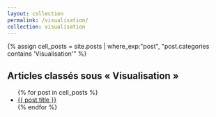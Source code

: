 ```yaml
---
layout: collection
permalink: /visualisation/
collection: visualisation
---
```


{% assign cell_posts = site.posts | where_exp:"post", "post.categories contains 'Visualisation'" %}

<h2>Articles classés sous « Visualisation »</h2>
<ul>
  {% for post in cell_posts %}
    <li>
      <a href="{{ post.url }}">{{ post.title }}</a>
    </li>
  {% endfor %}
</ul>